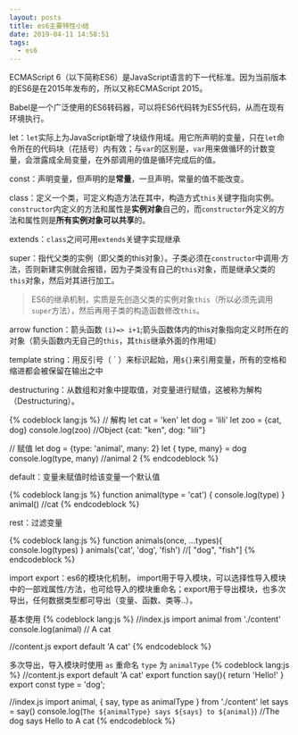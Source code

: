 ```yaml
---
layout: posts
title: es6主要特性小结
date: 2019-04-11 14:58:51
tags:
  - es6
---
```


ECMAScript 6（以下简称ES6）是JavaScript语言的下一代标准。因为当前版本的ES6是在2015年发布的，所以又称ECMAScript 2015。

Babel是一个广泛使用的ES6转码器，可以将ES6代码转为ES5代码，从而在现有环境执行。

let：`let`实际上为JavaScript新增了块级作用域。用它所声明的变量，只在`let`命令所在的代码块（花括号）内有效；与`var`的区别是，`var`用来做循环的计数变量，会泄露成全局变量，在外部调用的值是循环完成后的值。

const：声明变量，但声明的是**常量**，一旦声明，常量的值不能改变。

class：定义一个类，可定义构造方法在其中，构造方式`this`关键字指向实例。`constructor`内定义的方法和属性是**实例对象**自己的，而`constructor`外定义的方法和属性则是**所有实例对象可以共享**的。

extends：`class`之间可用`extends`关键字实现继承

super：指代父类的实例（即父类的this对象）。子类必须在`constructor`中调用·方法，否则新建实例就会报错，因为子类没有自己的`this`对象，而是继承父类的`this`对象，然后对其进行加工。

> ES6的继承机制，实质是先创造父类的实例对象`this`（所以必须先调用`super`方法），然后再用子类的构造函数修改`this`。

arrow function：箭头函数 `(i)=> i+1`;箭头函数体内的this对象指向定义时所在的对象（箭头函数内无自己的`this`，其`this`继承外面的作用域）

template string：用反引号（ &#96; ）来标识起始，用`${}`来引用变量，所有的空格和缩进都会被保留在输出之中

destructuring：从数组和对象中提取值，对变量进行赋值，这被称为解构（Destructuring）。

{% codeblock lang:js %}
// 解构
let cat = 'ken'
let dog = 'lili'
let zoo = {cat, dog}
console.log(zoo)  //Object {cat: "ken", dog: "lili"}

// 赋值
let dog = {type: 'animal', many: 2}
let { type, many} = dog
console.log(type, many)  //animal 2
{% endcodeblock %}

default：变量未赋值时给该变量一个默认值

{% codeblock lang:js %}
function animal(type = 'cat') {
  console.log(type)
}
animal()  //cat
{% endcodeblock %}

rest：过滤变量

{% codeblock lang:js %}
function animals(once, ...types){
  console.log(types)
}
animals('cat', 'dog', 'fish')   //[ "dog", "fish"]
{% endcodeblock %}

import export：es6的模块化机制， import用于导入模块，可以选择性导入模块中的一部戏属性/方法，也可给导入的模块重命名；export用于导出模块，也多次导出，任何数据类型都可导出（变量、函数、类等..）。

基本使用
{% codeblock lang:js %}
//index.js
import animal from './content'
console.log(animal) // A cat

//content.js
export default 'A cat'
{% endcodeblock %}

多次导出，导入模块时使用 `as` 重命名 `type` 为 `animalType`
{% codeblock lang:js %}
//content.js
export default 'A cat'
export function say(){
  return 'Hello!'
}
export const type = 'dog';

//index.js
import animal, { say, type as animalType } from './content'
let says = say()
console.log(`The ${animalType} says ${says} to ${animal}`)
//The dog says Hello to A cat
{% endcodeblock %}